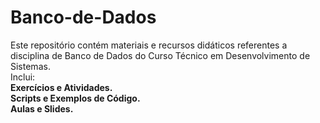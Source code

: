 # Banco-de-Dados

Este repositório contém materiais e recursos didáticos referentes a disciplina de Banco de Dados do Curso Técnico em Desenvolvimento de Sistemas.<br>
Inclui:<b><br>
Exercícios e Atividades. <br>
Scripts e Exemplos de Código.<br>
Aulas e Slides.<br>

